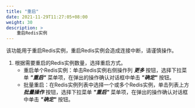 ```yaml
---
title: "重启"
date: 2021-11-29T11:27:05+08:00
weight: 30
description: >
    重启Redis实例
---
```


该功能用于重启Redis实例，重启Redis实例会造成连接中断，请谨慎操作。

1. 根据需要重启的Redis实例数量，选择重启方式。
    - 重启单个Redis实例：单击Redis实例右侧操作列 **_更多_** 按钮，选择下拉菜单 **_"重启"_** 菜单项，在弹出的操作确认对话框中单击 **_"确定"_** 按钮。
    - 批量重启：在Redis实例列表中选择一个或多个Redis实例，单击列表上方 **_批量操作_** 按钮，选择下拉菜单 **_"重启"_** 菜单项，在弹出的操作确认对话框中单击 **_"确定"_** 按钮。